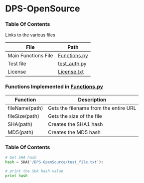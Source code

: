 # DPS-OpenSource

### Table Of Contents

Links to the various files

| File | Path |
| ------ | ------ |
| Main Functions File  | [Functions.py] |
| Test file | [test_auth.py] |
| License | [License.txt]  |

### Functions Implemented in [Functions.py]

| Function | Description |
| ------ | ------ |
| fileName(path)  | Gets the filename from the entire URL |
| fileSize(path) | Gets the size of the file |
| SHA(path) | Creates the SHA1 hash |
| MD5(path) | Creates the MD5 hash |

[Functions.py]: <https://github.com/Fatehsandhu/DPS-OpenSource/blob/master/DPS-OpenSource/Functions.py>
[test_auth.py]: <https://github.com/Fatehsandhu/DPS-OpenSource/blob/master/DPS-OpenSource/test_auth.py>
[License.txt]: <https://github.com/Fatehsandhu/DPS-OpenSource/blob/master/License.txt>

### Table Of Contents

```python
# Get SHA hash
hash = SHA('/DPS-OpenSource/test_file.txt'):

# print the SHA hash value
print hash
```
